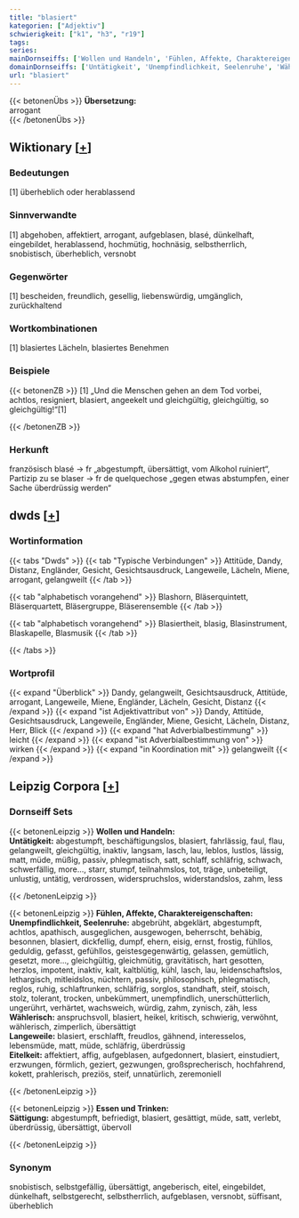 ```yaml
---
title: "blasiert"
kategorien: ["Adjektiv"]
schwierigkeit: ["k1", "h3", "r19"]
tags:
series:
mainDornseiffs: ['Wollen und Handeln', 'Fühlen, Affekte, Charaktereigenschaften', 'Essen und Trinken']
domainDornseiffs: ['Untätigkeit', 'Unempfindlichkeit, Seelenruhe', 'Wählerisch', 'Langeweile', 'Eitelkeit', 'Sättigung']
url: "blasiert"
---
```


{{< betonenÜbs >}}
**Übersetzung:**  
arrogant  
{{< /betonenÜbs >}}

## Wiktionary [[+](https://de.wiktionary.org/wiki/blasiert)]

### Bedeutungen
[1] überheblich oder herablassend  

### Sinnverwandte
[1] abgehoben, affektiert, arrogant, aufgeblasen, blasé, dünkelhaft, eingebildet, herablassend, hochmütig, hochnäsig, selbstherrlich, snobistisch, überheblich, versnobt  

### Gegenwörter
[1] bescheiden, freundlich, gesellig, liebenswürdig, umgänglich, zurückhaltend  

### Wortkombinationen
[1] blasiertes Lächeln, blasiertes Benehmen  

### Beispiele
{{< betonenZB >}}
[1] „Und die Menschen gehen an dem Tod vorbei, achtlos, resigniert, blasiert, angeekelt und gleichgültig, gleichgültig, so gleichgültig!“[1]  

{{< /betonenZB >}}
### Herkunft
französisch blasé → fr „abgestumpft, übersättigt, vom Alkohol ruiniert“, Partizip zu se blaser → fr de quelquechose „gegen etwas abstumpfen, einer Sache überdrüssig werden“  



## dwds [[+](https://www.dwds.de/wb/blasiert)]

### Wortinformation
{{< tabs "Dwds" >}}
{{< tab "Typische Verbindungen" >}}
Attitüde, Dandy, Distanz, Engländer, Gesicht, Gesichtsausdruck, Langeweile, Lächeln, Miene, arrogant, gelangweilt
{{< /tab >}}

{{< tab "alphabetisch vorangehend" >}}
Blashorn, Bläserquintett, Bläserquartett, Bläsergruppe, Bläserensemble
{{< /tab >}}

{{< tab "alphabetisch vorangehend" >}}
Blasiertheit, blasig, Blasinstrument, Blaskapelle, Blasmusik
{{< /tab >}}

{{< /tabs >}}

### Wortprofil
{{< expand "Überblick" >}} Dandy, gelangweilt, Gesichtsausdruck, Attitüde, arrogant, Langeweile, Miene, Engländer, Lächeln, Gesicht, Distanz {{< /expand >}}
{{< expand "ist Adjektivattribut von" >}} Dandy, Attitüde, Gesichtsausdruck, Langeweile, Engländer, Miene, Gesicht, Lächeln, Distanz, Herr, Blick {{< /expand >}}
{{< expand "hat Adverbialbestimmung" >}} leicht {{< /expand >}}
{{< expand "ist Adverbialbestimmung von" >}} wirken {{< /expand >}}
{{< expand "in Koordination mit" >}} gelangweilt {{< /expand >}}

## Leipzig Corpora [[+](https://corpora.uni-leipzig.de/en/res?word=blasiert&corpusId=deu_newscrawl-public_2018)]

### Dornseiff Sets
{{< betonenLeipzig >}}
**Wollen und Handeln:**  
**Untätigkeit:** abgestumpft, beschäftigungslos, blasiert, fahrlässig, faul, flau, gelangweilt, gleichgültig, inaktiv, langsam, lasch, lau, leblos, lustlos, lässig, matt, müde, müßig, passiv, phlegmatisch, satt, schlaff, schläfrig, schwach, schwerfällig, more..., starr, stumpf, teilnahmslos, tot, träge, unbeteiligt, unlustig, untätig, verdrossen, widerspruchslos, widerstandslos, zahm, less  

{{< /betonenLeipzig >}}


{{< betonenLeipzig >}}
**Fühlen, Affekte, Charaktereigenschaften:**  
**Unempfindlichkeit, Seelenruhe:** abgebrüht, abgeklärt, abgestumpft, achtlos, apathisch, ausgeglichen, ausgewogen, beherrscht, behäbig, besonnen, blasiert, dickfellig, dumpf, ehern, eisig, ernst, frostig, fühllos, geduldig, gefasst, gefühllos, geistesgegenwärtig, gelassen, gemütlich, gesetzt, more..., gleichgültig, gleichmütig, gravitätisch, hart gesotten, herzlos, impotent, inaktiv, kalt, kaltblütig, kühl, lasch, lau, leidenschaftslos, lethargisch, mitleidslos, nüchtern, passiv, philosophisch, phlegmatisch, reglos, ruhig, schlaftrunken, schläfrig, sorglos, standhaft, steif, stoisch, stolz, tolerant, trocken, unbekümmert, unempfindlich, unerschütterlich, ungerührt, verhärtet, wachsweich, würdig, zahm, zynisch, zäh, less  
**Wählerisch:** anspruchsvoll, blasiert, heikel, kritisch, schwierig, verwöhnt, wählerisch, zimperlich, übersättigt  
**Langeweile:** blasiert, erschlafft, freudlos, gähnend, interesselos, lebensmüde, matt, müde, schläfrig, überdrüssig  
**Eitelkeit:** affektiert, affig, aufgeblasen, aufgedonnert, blasiert, einstudiert, erzwungen, förmlich, geziert, gezwungen, großsprecherisch, hochfahrend, kokett, prahlerisch, preziös, steif, unnatürlich, zeremoniell  

{{< /betonenLeipzig >}}


{{< betonenLeipzig >}}
**Essen und Trinken:**  
**Sättigung:** abgestumpft, befriedigt, blasiert, gesättigt, müde, satt, verlebt, überdrüssig, übersättigt, übervoll  

{{< /betonenLeipzig >}}

### Synonym
snobistisch, selbstgefällig, übersättigt, angeberisch, eitel, eingebildet, dünkelhaft, selbstgerecht, selbstherrlich, aufgeblasen, versnobt, süffisant, überheblich

